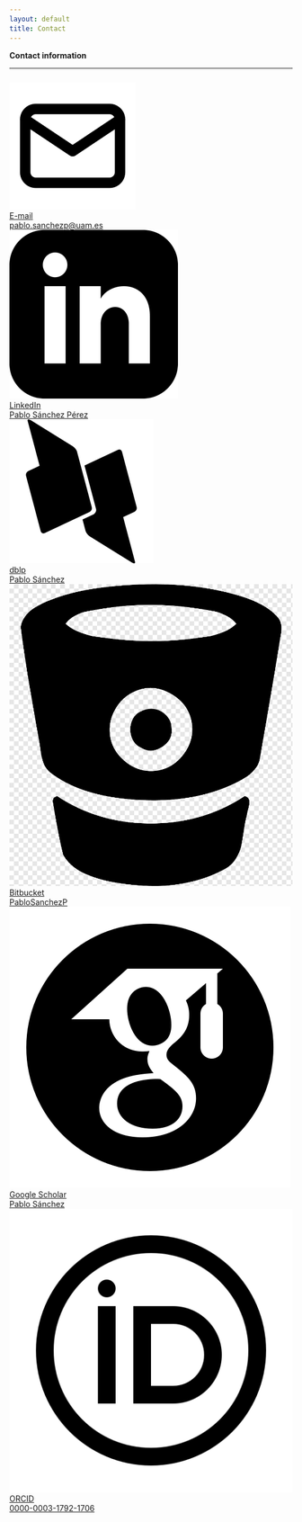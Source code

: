 ```yaml
---
layout: default
title: Contact
---
```


<div class="publications-div">
<div class="big-title" style="align: left;"><b>Contact information</b></div>
<hr class="solid">

<div class="contact-info">
<p>
</p>

<div style="margin-top:5%">
<div class="div-contact"> 
<a href="mailto:pablo.sanchezp@uam.es">
	<div class="mdc-card my-card">
		<div class="contact-card-left">
	 		<img src="/assets/img/mail.png" />
		</div>
		<div class="contact-card-right">
			<div class="card__title">E-mail</div>
			<div class="card__subhead">pablo.sanchezp@uam.es</div>
		</div>
	</div>
</a>
</div>

<div class="div-contact"> 
<a href="https://www.linkedin.com/in/pablosanchezperez/">
	<div class="mdc-card my-card">
		<div class="contact-card-left">
	 		<img src="/assets/img/linkedinBlack.png" />
		</div>
		<div class="contact-card-right">
			<div class="card__title">LinkedIn</div>
			<div class="card__subhead">Pablo Sánchez Pérez</div>
		</div>
	</div>
</a>
</div>


<div class="div-contact"> 
<a href="https://dblp.org/pid/35/2658-1.html">
	<div class="mdc-card my-card">
		<div class="contact-card-left">
	 		<img src="/assets/img/DBLP2Black.png" />
		</div>
		<div class="contact-card-right">
			<div class="card__title">dblp</div>
			<div class="card__subhead">Pablo Sánchez</div>
		</div>
	</div>
</a>
</div>

<div class="div-contact"> 
<a href="https://bitbucket.org/PabloSanchezP/">
	<div class="mdc-card my-card">
		<div class="contact-card-left">
	 		<img src="/assets/img/Bitbucket2Black.png" />
		</div>
		<div class="contact-card-right">
			<div class="card__title">Bitbucket</div>
			<div class="card__subhead">PabloSanchezP</div>
		</div>
	</div>
</a>
</div>

<div class="div-contact"> 
<a href="https://scholar.google.ca/citations?user=EKhKMYwAAAAJ&hl=es">
	<div class="mdc-card my-card">
		<div class="contact-card-left">
	 		<img src="/assets/img/scholarBlack.png" />
		</div>
		<div class="contact-card-right">
			<div class="card__title">Google Scholar</div>
			<div class="card__subhead">Pablo Sánchez</div>
		</div>
	</div>
</a>
</div>

<div class="div-contact"> 
<a href="https://orcid.org/0000-0003-1792-1706">
	<div class="mdc-card my-card">
		<div class="contact-card-left">
	 		<img src="/assets/img/orcidBlack.png" />
		</div>
		<div class="contact-card-right">
			<div class="card__title">ORCID</div>
			<div class="card__subhead">0000-0003-1792-1706</div>
		</div>
	</div>
</a>
</div>
</div>

</div>
